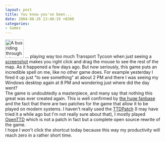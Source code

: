 ```yaml
---
layout: post
title: You know you've been...
date: 2004-08-26 13:40:19 +0200
categories:
- Games
---
```

<p><img src="http://www.rusiczki.net/blog/blogpics/openttd_kitsch_transports_26th_april_2006-thumb.gif" width="60" height="60" border="0" alt="A bus riding through a town in Transport Tycoon" class="postimage" /> ... playing way too much Transport Tycoon when just seeing a <a href="http://www.rusiczki.net/blog/blogpics/openttd_kitsch_transports_26th_april_2006.php" onclick="window.open('http://www.rusiczki.net/blog/blogpics/openttd_kitsch_transports_26th_april_2006.php','popup','width=1024,height=768,scrollbars=no,resizable=no,toolbar=no,directories=no,location=no,menubar=no,status=no,left=0,top=0'); return false">screenshot</a> makes you right click and drag the mouse to see the rest of the map. As it happened a few days ago. But now seriously, this game puts an incredible spell on me, like no other game does. For example yesterday I fired it up just "to see something" at about 2 PM and there I was seeing my Windows desktop again at 8 PM and wondering just where did the day went?<br />
The game is undoubtedly a masterpiece, and many say that nothing this great was ever created again. This is well confirmed by <a href="http://www.tt-forums.net/index.php" title="Transport Tycoon Forums">the huge fanbase</a> and the fact that there are two patches for the game that allow it to be played on modern systems. I haven't really used the <a href="http://www.ttdpatch.net/">TTDPatch</a> (I may have tried it a while ago but I'm not really sure about that), I mostly played <a href="http://www.openttd.com">OpenTTD</a> which is not a patch in fact but a complete open source rewrite of the game.<br />
I hope I won't click the shortcut today because this way my productivity will reach zero in a rather short time.</p>
